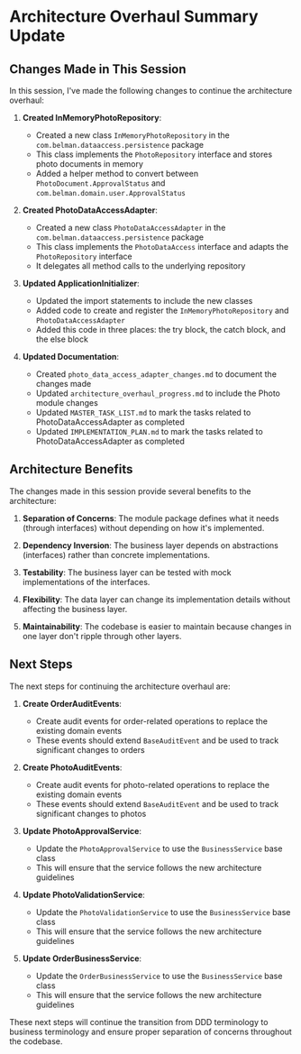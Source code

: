 # Architecture Overhaul Summary Update

## Changes Made in This Session

In this session, I've made the following changes to continue the architecture overhaul:

1. **Created InMemoryPhotoRepository**:
   - Created a new class `InMemoryPhotoRepository` in the `com.belman.dataaccess.persistence` package
   - This class implements the `PhotoRepository` interface and stores photo documents in memory
   - Added a helper method to convert between `PhotoDocument.ApprovalStatus` and `com.belman.domain.user.ApprovalStatus`

2. **Created PhotoDataAccessAdapter**:
   - Created a new class `PhotoDataAccessAdapter` in the `com.belman.dataaccess.persistence` package
   - This class implements the `PhotoDataAccess` interface and adapts the `PhotoRepository` interface
   - It delegates all method calls to the underlying repository

3. **Updated ApplicationInitializer**:
   - Updated the import statements to include the new classes
   - Added code to create and register the `InMemoryPhotoRepository` and `PhotoDataAccessAdapter`
   - Added this code in three places: the try block, the catch block, and the else block

4. **Updated Documentation**:
   - Created `photo_data_access_adapter_changes.md` to document the changes made
   - Updated `architecture_overhaul_progress.md` to include the Photo module changes
   - Updated `MASTER_TASK_LIST.md` to mark the tasks related to PhotoDataAccessAdapter as completed
   - Updated `IMPLEMENTATION_PLAN.md` to mark the tasks related to PhotoDataAccessAdapter as completed

## Architecture Benefits

The changes made in this session provide several benefits to the architecture:

1. **Separation of Concerns**: The module package defines what it needs (through interfaces) without depending on how it's implemented.

2. **Dependency Inversion**: The business layer depends on abstractions (interfaces) rather than concrete implementations.

3. **Testability**: The business layer can be tested with mock implementations of the interfaces.

4. **Flexibility**: The data layer can change its implementation details without affecting the business layer.

5. **Maintainability**: The codebase is easier to maintain because changes in one layer don't ripple through other layers.

## Next Steps

The next steps for continuing the architecture overhaul are:

1. **Create OrderAuditEvents**:
   - Create audit events for order-related operations to replace the existing domain events
   - These events should extend `BaseAuditEvent` and be used to track significant changes to orders

2. **Create PhotoAuditEvents**:
   - Create audit events for photo-related operations to replace the existing domain events
   - These events should extend `BaseAuditEvent` and be used to track significant changes to photos

3. **Update PhotoApprovalService**:
   - Update the `PhotoApprovalService` to use the `BusinessService` base class
   - This will ensure that the service follows the new architecture guidelines

4. **Update PhotoValidationService**:
   - Update the `PhotoValidationService` to use the `BusinessService` base class
   - This will ensure that the service follows the new architecture guidelines

5. **Update OrderBusinessService**:
   - Update the `OrderBusinessService` to use the `BusinessService` base class
   - This will ensure that the service follows the new architecture guidelines

These next steps will continue the transition from DDD terminology to business terminology and ensure proper separation of concerns throughout the codebase.